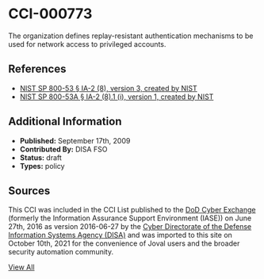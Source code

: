 # CCI-000773

The organization defines replay-resistant authentication mechanisms to be used for network access to privileged accounts.

## References ##

* [NIST SP 800-53 § IA-2 (8), version 3, created by NIST](http://csrc.nist.gov/publications/PubsSPs.html)
* [NIST SP 800-53A § IA-2 (8).1 (i), version 1, created by NIST](http://csrc.nist.gov/publications/PubsSPs.html)


## Additional Information ##

* **Published:** September 17th, 2009
* **Contributed By:** DISA FSO
* **Status:** draft
* **Types:** policy

## Sources ##

This CCI was included in the CCI List published to the [DoD Cyber Exchange](https://public.cyber.mil/stigs/cci/)
(formerly the Information Assurance Support Environment (IASE)) on June 27th, 2016 as version
2016-06-27 by the [Cyber Directorate of the Defense Information Systems Agency (DISA)](https://public.cyber.mil/about-cyber/)
and was imported to this site on October 10th, 2021 for the convenience of Joval users and the broader
security automation community.

[View All](../README.md)
